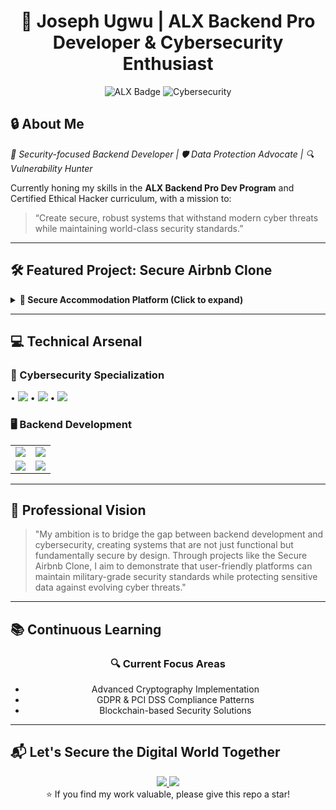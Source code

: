 <!--
HTML-Enhanced GitHub Profile README Template
-->

<div align="center">
  <h1>🚀 Joseph Ugwu | ALX Backend Pro Developer & Cybersecurity Enthusiast</h1>
  <img src="https://img.shields.io/badge/ALX-Backend_Pro_Dev_I-blue?style=for-the-badge&logo=alx" alt="ALX Badge" />
  <img src="https://img.shields.io/badge/Specialization-Cybersecurity-red?style=for-the-badge&logo=shield" alt="Cybersecurity" />
</div>

## 🔒 About Me

<div align="left">
  <p><em>🔑 Security-focused Backend Developer | 🛡️ Data Protection Advocate | 🔍 Vulnerability Hunter</em></p>
  <p>Currently honing my skills in the <strong>ALX Backend Pro Dev Program</strong> and Certified Ethical Hacker curriculum, with a mission to:</p>
  <blockquote>
    “Create secure, robust systems that withstand modern cyber threats while maintaining world-class security standards.”
  </blockquote>
</div>

---

## 🛠️ Featured Project: Secure Airbnb Clone

<details>
<summary><strong>🔐 Secure Accommodation Platform (Click to expand)</strong></summary>
<div markdown="1">

### 🏨 Project Vision

```python
from datetime import datetime

def project_vision():
    aim = "Develop a cybersecurity-first accommodation platform implementing:"
    features = [
        "OWASP Top 10 protections",
        "GDPR-compliant data handling",
        "End-to-end encryption (AES-256 & TLS)",
        "Real-time threat detection with Prometheus",
        "Secure payment gateway integration"
    ]
    return {"aim": aim, "features": features, "started": datetime.now().strftime('%Y-%m-%d')}
```

**Key Learnings & Integrations:**

* 🔐 Implemented OAuth2 & JWT with role-based access.
* 🛡️ AES-256 encryption for data at rest and TLS for transport security.
* 🛠️ Containerized microservices with Docker, orchestrated via Docker Compose.
* 📊 Integrated basic Prometheus metrics for real-time monitoring.
* 📝 Documented security controls following OWASP guidelines.

[View the repo on GitHub →](https://github.com/windeksolutions/airbnb-clone-project)

</div>
</details>

---

## 💻 Technical Arsenal

### 🔐 Cybersecurity Specialization

<div align="left">
  • <img src="https://img.shields.io/badge/Penetration_Testing-Expert-EB4A5A?logo=kalilinux">
  • <img src="https://img.shields.io/badge/Cryptography-Advanced-9D2235?logo=openssl">
  • <img src="https://img.shields.io/badge/Threat_Modeling-Proficient-003366?logo=owasp">
</div>

### 🖥️ Backend Development

<div align="left">
  <table>
    <tr>
      <td><img src="https://img.shields.io/badge/Python-Expert-3776AB?logo=python"></td>
      <td><img src="https://img.shields.io/badge/Django-Security_Pro-092E20?logo=django"></td>
    </tr>
    <tr>
      <td><img src="https://img.shields.io/badge/REST_API-Secure_Design-FF6F00?logo=fastapi"></td>
      <td><img src="https://img.shields.io/badge/Database_Hardening-Advanced-4479A1?logo=postgresql"></td>
    </tr>
  </table>
</div>

---

## 🌟 Professional Vision

> "My ambition is to bridge the gap between backend development and cybersecurity, creating systems that are not just functional but fundamentally secure by design. Through projects like the Secure Airbnb Clone, I aim to demonstrate that user-friendly platforms can maintain military-grade security standards while protecting sensitive data against evolving cyber threats."

---

## 📚 Continuous Learning

<div align="center">
  <h3>🔍 Current Focus Areas</h3>
  <ul>
    <li>Advanced Cryptography Implementation</li>
    <li>GDPR & PCI DSS Compliance Patterns</li>
    <li>Blockchain-based Security Solutions</li>
  </ul>
</div>

---

## 📬 Let's Secure the Digital World Together

<div align="center">
  <a href="https://linkedin.com/in/josephugwu](https://www.linkedin.com/in/joseph-ugwu">
    <img src="https://img.shields.io/badge/LinkedIn-Connect-blue?style=flat&logo=linkedin">
  </a>
  <a href="mailto:windeksolutions@proton.me">
    <img src="https://img.shields.io/badge/Email-Contact_Me-red?style=flat&logo=gmail">
  </a>
</div>

<footer align="center">
  ⭐️ If you find my work valuable, please give this repo a star!
</footer>

